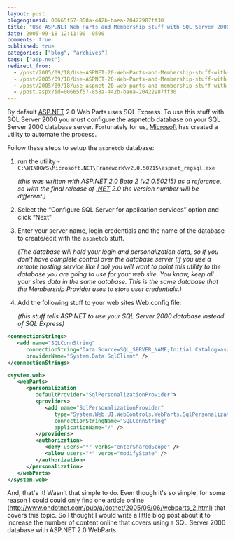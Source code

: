 ```yaml
---
layout: post
blogengineid: 00665f57-858a-442b-baea-20422987ff30
title: "Use ASP.NET Web Parts and Membership stuff with SQL Server 2000"
date: 2005-09-18 12:11:00 -0500
comments: true
published: true
categories: ["blog", "archives"]
tags: ["asp.net"]
redirect_from: 
  - /post/2005/09/18/Use-ASPNET-20-Web-Parts-and-Membership-stuff-with-SQL-Server-2000.aspx
  - /post/2005/09/18/Use-ASPNET-20-Web-Parts-and-Membership-stuff-with-SQL-Server-2000
  - /post/2005/09/18/use-aspnet-20-web-parts-and-membership-stuff-with-sql-server-2000
  - /post.aspx?id=00665f57-858a-442b-baea-20422987ff30
---
```


By default <a title="ASP.NET" href="http://asp.net" target="_blank">ASP.NET</a> 2.0 Web Parts uses SQL Express. To use this stuff with SQL Server 2000 you must configure the aspnetdb database on your SQL Server 2000 database server. Fortunately for us, <a title="Microsoft" href="http://Microsoft.com" target="_blank">Microsoft</a> has created a utility to automate the process.

Follow these steps to setup the `aspnetdb` database:

1) run the utility - `C:\WINDOWS\Microsoft.NET\Framework\v2.0.50215\aspnet_regsql.exe`

    *(this was written with ASP.NET 2.0 Beta 2 (v2.0.50215) as a reference, so with the final release of <a title=".NET" href="http://www.microsoft.com/net/" target="_blank">.NET</a> 2.0 the version number will be different.)*

2) Select the &ldquo;Configure SQL Server for application services&rdquo; option and click &ldquo;Next&rdquo;

3) Enter your server name, login credentials and the name of the database to create/edit with the `aspnetdb` stuff.

    *(The database will hold your login and personalization data, so if you don't have complete control over the database server (if you use a remote hosting service like I do) you will want to point this utility to the database you are going to use for your web site. You know, keep all your sites data in the same database. This is the same database that the Membership Provider uses to store user credentials.)*

4) Add the following stuff to your web sites Web.config file:

    *(this stuff tells ASP.NET to use your SQL Server 2000 database instead of SQL Express)*

```xml
<connectionStrings>
   <add name="SQLConnString" 
      connectionString="Data Source=SQL_SERVER_NAME;Initial Catalog=aspnetdb;Integrated Security=True"
      providerName="System.Data.SqlClient" />
</connectionStrings>

<system.web>
   <webParts>
      <personalization
         defaultProvider="SqlPersonalizationProvider">
         <providers>
            <add name="SqlPersonalizationProvider"
               type="System.Web.UI.WebControls.WebParts.SqlPersonalizationProvider"
               connectionStringName="SQLConnString"
               applicationName="/" />
         </providers> 
         <authorization>
            <deny users="*" verbs="enterSharedScope" />
            <allow users="*" verbs="modifyState" />
         </authorization>
      </personalization>
   </webParts>
</system.web>
```

And, that's it! Wasn't that simple to do. Even though it's so simple, for some reason I could could only find one article online (<http://www.ondotnet.com/pub/a/dotnet/2005/06/06/webparts_2.html>) that covers this topic. So I thought I would write a little blog post about it to increase the number of content online that covers using a SQL Server 2000 database with ASP.NET 2.0 WebParts.
